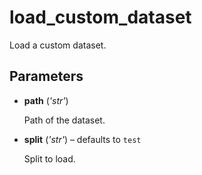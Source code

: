 # load_custom_dataset

Load a custom dataset.



## Parameters

- **path** (*'str'*)

    Path of the dataset.

- **split** (*'str'*) – defaults to `test`

    Split to load.
